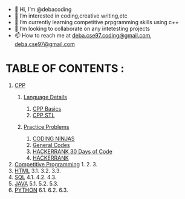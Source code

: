 - 👋 Hi, I’m @debacoding
- 👀 I’m interested in coding,creative writing,etc
- 🌱 I’m currently learning competitive prpgramming skills using c++
- 💞️ I’m looking to collaborate on any intetesting projects 
- 📫 How to reach me at deba.cse97.coding@gmail.com, deba.cse97@gmail.com

<!---
debacoding/debacoding is a ✨ special ✨ repository because its `README.md` (this file) appears on your GitHub profile.
You can click the Preview link to take a look at your changes.
--->

# TABLE OF CONTENTS : 
1. [CPP](https://github.com/debacoding/CPP)
   1. [Language Details](https://github.com/debacoding/CPP/tree/main/Language%20Details)
      1. [CPP Basics](https://github.com/debacoding/CPP/tree/main/Language%20Details/CPP%20Basics)
      2. [CPP STL](https://github.com/debacoding/CPP/tree/main/Language%20Details/CPP%20STL)
     
   2. [Practice Problems](https://github.com/debacoding/CPP/tree/main/Practice%20Problems)
      1. [CODING NINJAS](https://github.com/debacoding/CPP/tree/main/Practice%20Problems/CODING%20NINJAS)
      2. [General Codes](https://github.com/debacoding/CPP/tree/main/Practice%20Problems/GENERAL%20CODES)
      3. [HACKERRANK 30 Days of Code](https://github.com/debacoding/CPP/tree/main/Practice%20Problems/HACKERRANK%2030%20Days%20of%20Code)
      4. [HACKERRANK](https://github.com/debacoding/CPP/tree/main/Practice%20Problems/HACKERRANK)
2. [Competitive Programming](https://github.com/debacoding/Competitive-Programming)
   1.
   2.
   3.
3. [HTML](https://github.com/debacoding/HTML)
   3.1.
   3.2.
   3.3.
4. [SQL](https://github.com/debacoding/SQL)
   4.1.
   4.2.
   4.3.
5. [JAVA](https://github.com/debacoding/JAVA)
   5.1.
   5.2.
   5.3.
6. [PYTHON](https://github.com/debacoding/PYTHON)
   6.1.
   6.2.
   6.3.








